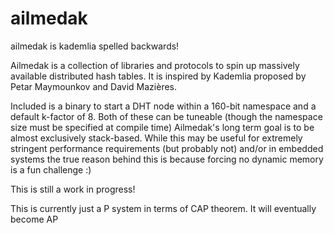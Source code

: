 # ailmedak
ailmedak is kademlia spelled backwards!

Ailmedak is a collection of libraries and protocols to spin up massively available distributed hash tables. It is inspired by Kademlia proposed by Petar Maymounkov and  David Mazières.

Included is a binary to start a DHT node within a 160-bit namespace and a default k-factor of 8. Both of these can be tuneable (though the namespace size must be specified at compile time)
Ailmedak's long term goal is to be almost exclusively stack-based. While this may be useful for extremely stringent performance requirements (but probably not) and/or in embedded systems the true reason behind this is because forcing no dynamic memory is a fun challenge :)

This is still a work in progress!

This is currently just a P system in terms of CAP theorem. It will eventually become AP
